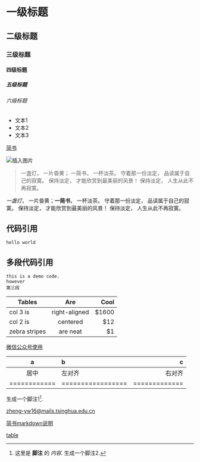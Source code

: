 # 一级标题
## 二级标题
### 三级标题
#### 四级标题
##### 五级标题
###### 六级标题 
- 文本1
- 文本2
- 文本3

[简书](http://www.jianshu.com)

![插入图片](http://upload-images.jianshu.io/upload_images/259-0ad0d0bfc1c608b6.jpg?imageMogr2/auto-orient/strip%7CimageView2/2/w/1240)

> 一盏灯， 一片昏黄； 一简书， 一杯淡茶。 守着那一份淡定， 品读属于自己的寂寞。 保持淡定， 才能欣赏到最美丽的风景！ 保持淡定， 人生从此不再寂寞。

 *一盏灯*， 一片昏黄；**一简书**， 一杯淡茶。 守着那一份淡定， 品读属于自己的寂寞。 保持淡定， 才能欣赏到最美丽的风景！ 保持淡定， 人生从此不再寂寞。

## 代码引用
`hello world`

## 多段代码引用
```
this is a demo code.
however
第三段
```

| Tables        | Are           | Cool  |
| ------------- |:-------------:| -----:|
| col 3 is      | right-aligned | $1600 |
| col 2 is      | centered      |   $12 |
| zebra stripes | are neat      |    $1 |

[微信公众号使用](https://mp.weixin.qq.com/s?__biz=MzAxNzI4MTMwMw==&mid=2651629983&idx=2&sn=749589cc7213c3e755fddeb210563815#rd)

a  | b | c  
:-:|:- |-:
    居中    |     左对齐      |   右对齐    
============|=================|=============


生成一个脚注1[^footnote].
[^footnote]: 这里是 **脚注** 的 *内容*.
生成一个脚注2[^foot].
[^foot]:这里是**脚注2**的*内容*.

<zheng-yw16@mails.tsinghua.edu.cn>

[简书markdown说明](https://www.jianshu.com/p/b03a8d7b1719)

[table](http://www.tablesgenerator.com/)